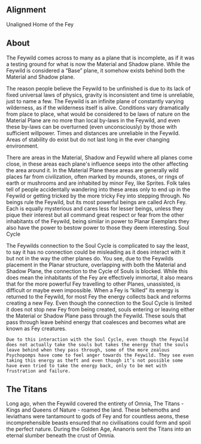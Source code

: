 ## Alignment
Unaligned
Home of the Fey
## About
The Feywild comes across to many as a plane that is incomplete, as if it was a testing ground for what is now the Material and Shadow plane. While the Feywild is considered a “Base” plane, it somehow exists behind both the Material and Shadow plane.

The reason people believe the Feywild to be unfinished is due to its lack of fixed universal laws of physics, gravity is inconsistent and time is unreliable, just to name a few. The Feywild is an infinite plane of constantly varying wilderness, as if the wilderness itself is alive. Conditions vary dramatically from place to place, what would be considered to be laws of nature on the Material Plane are no more than local by-laws in the Feywild, and even these by-laws can be overturned (even unconsciously) by those with sufficient willpower. Times and distances are unreliable in the Feywild. Areas of stability do exist but do not last long in the ever changing environment.

There are areas in the Material, Shadow and Feywild where all planes come close, in these areas each plane's influence seeps into the other affecting the area around it. In the Material Plane these areas are generally wild places far from civilization, often marked by mounds, stones, or rings of earth or mushrooms and are inhabited by minor Fey, like Sprites. Folk tales tell of people accidentally wandering into these areas only to end up in the Feywild or getting tricked by the more tricky Fey into stepping through.
No beings rule the Feywild, but its most powerful beings are called Arch Fey. Each is equally mysterious and cares less for lesser beings, unless they pique their interest but all command great respect or fear from the other inhabitants of the Feywild, being similar in power to Planar Exemplars they also have the power to bestow power to those they deem interesting.
Soul Cycle

The Feywilds connection to the Soul Cycle is complicated to say the least, to say it has no connection could be misleading as it does interact with it but not in the way the other planes do. You see, due to the Feywilds placement in the Planar structure, overlapping with both the Material and Shadow Plane, the connection to the Cycle of Souls is blocked. While this does mean the inhabitants of the Fey are effectively immortal, it also means that for the more powerful Fey travelling to other Planes, unassisted, is difficult or maybe even impossible. When a Fey is “killed” its energy is returned to the Feywild, for most Fey the energy collects back and reforms creating a new Fey. Even though the connection to the Soul Cycle is limited it does not stop new Fey from being created, souls entering or leaving either the Material or Shadow Plane pass through the Feywild. These souls that pass through leave behind energy that coalesces and becomes what are known as Fey creatures.

	Due to this interaction with the Soul Cycle, even though the Feywild does not actually take the souls but takes the energy that the souls leave behind when they pass through, some of the more zealous Psychopomps have come to feel anger towards the Feywild. They see even taking this energy as theft and even though it’s not possible some have even tried to take the energy back, only to be met with frustration and failure.
## The Titans
Long ago, when the Feywild covered the entirety of Omnia, The Titans - Kings and Queens of Nature - roamed the land. These behemoths and leviathans were tantamount to gods of Fey and for countless aeons, these incomprehensible beasts ensured that no civilisations could form and spoil the perfect nature. During the Golden Age, Ananoris sent the Titans into an eternal slumber beneath the crust of Omnia. 
